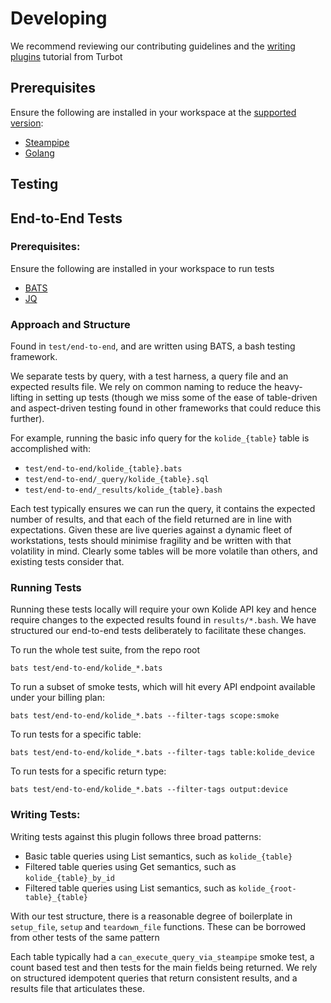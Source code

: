 # Developing

We recommend reviewing our contributing guidelines and the [writing plugins](https://steampipe.io/docs/develop/writing-plugins) tutorial from Turbot

## Prerequisites

Ensure the following are installed in your workspace at the [supported version](./github/SUPPORT.md):

* [Steampipe](https://steampipe.io/downloads)
* [Golang](https://golang.org/doc/install)

## Testing

## End-to-End Tests

### Prerequisites:

Ensure the following are installed in your workspace to run tests

* [BATS](https://bats-core.readthedocs.io/en/stable/)
* [JQ](https://jqlang.github.io/jq/)

### Approach and Structure

Found in `test/end-to-end`, and are written using BATS, a bash testing framework.

We separate tests by query, with a test harness, a query file and an expected results file. We rely on common naming to reduce the heavy-lifting in setting up tests (though we miss some of the ease of table-driven and aspect-driven testing found in other frameworks that could reduce this further).

For example, running the basic info query for the `kolide_{table}` table is accomplished with:

* `test/end-to-end/kolide_{table}.bats`
* `test/end-to-end/_query/kolide_{table}.sql`
* `test/end-to-end/_results/kolide_{table}.bash`

Each test typically ensures we can run the query, it contains the expected number of results, and that each of the field returned are in line with expectations. Given these are live queries against a dynamic fleet of workstations, tests should minimise fragility and be written with that volatility in mind. Clearly some tables will be more volatile than others, and existing tests consider that.

### Running Tests

Running these tests locally will require your own Kolide API key and hence require changes to the expected results found in `results/*.bash`. We have structured our end-to-end tests deliberately to facilitate these changes.

To run the whole test suite, from the repo root

```
bats test/end-to-end/kolide_*.bats
```

To run a subset of smoke tests, which will hit every API endpoint available under your billing plan:

```
bats test/end-to-end/kolide_*.bats --filter-tags scope:smoke
```

To run tests for a specific table:

```
bats test/end-to-end/kolide_*.bats --filter-tags table:kolide_device
```

To run tests for a specific return type:

```
bats test/end-to-end/kolide_*.bats --filter-tags output:device
```

### Writing Tests:

Writing tests against this plugin follows three broad patterns:

* Basic table queries using List semantics, such as `kolide_{table}`
* Filtered table queries using Get semantics, such as `kolide_{table}_by_id`
* Filtered table queries using List semantics, such as `kolide_{root-table}_{table}`

With our test structure, there is a reasonable degree of boilerplate in `setup_file`, `setup` and `teardown_file` functions. These can be borrowed from other tests of the same pattern

Each table typically had a `can_execute_query_via_steampipe` smoke test, a count based test and then tests for the main fields being returned. We rely on structured idempotent queries that return consistent results, and a results file that articulates these.
